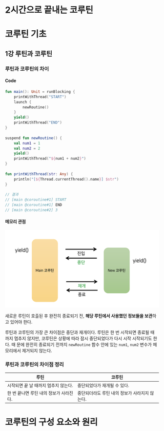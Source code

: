 # 2시간으로 끝내는 코루틴

# 코루틴 기초

## 1강 루틴과 코루틴

### 루틴과 코루틴의 차이

#### Code
```kotlin
fun main(): Unit = runBlocking {
    printWithThread("START")
    launch {
        newRoutine()
    }
    yield()
    printWithThread("END")
}

suspend fun newRoutine() {
    val num1 = 1
    val num2 = 2
    yield()
    printWithThread("${num1 + num2}")
}

fun printWithThread(str: Any) {
    println("[${Thread.currentThread().name}] $str")
}

// 결과
// [main @coroutine#1] START
// [main @coroutine#1] END
// [main @coroutine#2] 3
```

#### 메모리 관점

![](images/c-001.png)

새로운 루틴이 호출된 후 완전히 종료되기 전, **해당 루틴에서 사용했던 정보들을 보관**하고 있어야 한다.

루틴과 코루틴의 가장 큰 차이점은 중단과 재개이다. 루틴은 한 번 시작되면 종료될 때 까지 멈추지 않지만, 코루틴은 상황에 따라 잠시 중단되었다가 다시 시작 시작되기도 한다. 때 문에 완전히 종료되기 전까지 `newRoutine` 함수 안에 있는 `num1`, `num2` 변수가 메모리에서 제거되지 않는다.

### 루틴과 코루틴의 차이점 정리

| 루틴                      | 코루틴                        |
|-------------------------|----------------------------|
| 시작되면 끝 날 때까지 멈추지 않는다.   | 중단되었다가 재개될 수 있다.           |
| 한 번 끝나면 루틴 내의 정보가 사라진다. | 중단되더라도 루틴 내의 정보가 사라지지 않는다. |

# 코루틴의 구성 요소와 원리

